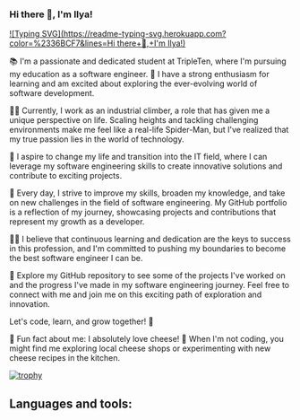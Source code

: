 ### Hi there 👋, I'm Ilya!
[![Typing SVG](https://readme-typing-svg.herokuapp.com?color=%2336BCF7&lines=Hi there+👋,+I'm Ilya!)](https://git.io/typing-svg)



📚 I'm a passionate and dedicated student at TripleTen, where I'm pursuing my education as a software engineer. 🚀 I have a strong enthusiasm for learning and am excited about exploring the ever-evolving world of software development.

🧗‍♂️ Currently, I work as an industrial climber, a role that has given me a unique perspective on life. Scaling heights and tackling challenging environments make me feel like a real-life Spider-Man, but I've realized that my true passion lies in the world of technology.

💼 I aspire to change my life and transition into the IT field, where I can leverage my software engineering skills to create innovative solutions and contribute to exciting projects.

🌟 Every day, I strive to improve my skills, broaden my knowledge, and take on new challenges in the field of software engineering. My GitHub portfolio is a reflection of my journey, showcasing projects and contributions that represent my growth as a developer.

👨‍💻 I believe that continuous learning and dedication are the keys to success in this profession, and I'm committed to pushing my boundaries to become the best software engineer I can be.

📁 Explore my GitHub repository to see some of the projects I've worked on and the progress I've made in my software engineering journey. Feel free to connect with me and join me on this exciting path of exploration and innovation.

Let's code, learn, and grow together! 🚀


🧀 Fun fact about me: I absolutely love cheese! 🧀 When I'm not coding, you might find me exploring local cheese shops or experimenting with new cheese recipes in the kitchen.

[![trophy](https://github-profile-trophy.vercel.app/?username=ryo-ma)](https://github.com/ryo-ma/github-profile-trophy)


## Languages and tools:

